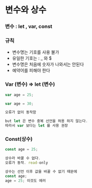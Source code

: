 # 변수와 상수

### 변수 : let , var, const



### 규칙

- 변수명는 기호를 사용 불가
- 유일한 기호는 : _ 와 $
- 변수명은 처음에 숫자가 나와서는 안된다
- 예약어를 피해야 한다



### Var (변수) => let (변수)

```javascript
var age = 25;

var age = 30;

오류가 없이 동작함

but let 은 변수 중복 선언을 허용 하지 않는다.
따라서 var 보다는 let 를 사용 권장
```



### Const(상수)

```javascript
const age = 25;

상수라 바꿀 수 없다.
오류가 동작. read-only

상수는 선언 이후 값을 바꿀 수 없기 때문에
const age;
age = 25; 이것도 에러
```

